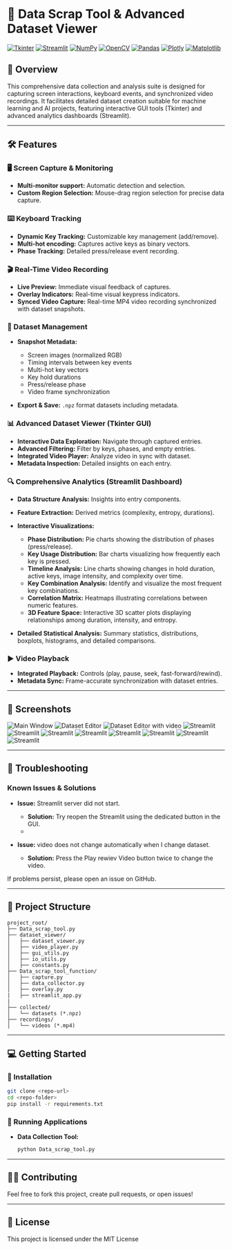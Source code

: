# 🎯 Data Scrap Tool & Advanced Dataset Viewer

[![Tkinter](https://img.shields.io/badge/Tkinter-FF6C37.svg?style=flat\&logo=python)](https://docs.python.org/3/library/tkinter.html)
[![Streamlit](https://img.shields.io/badge/Streamlit-FF4B4B.svg?style=flat\&logo=streamlit)](https://streamlit.io/)
[![NumPy](https://img.shields.io/badge/NumPy-013243.svg?style=flat\&logo=numpy)](https://numpy.org/)
[![OpenCV](https://img.shields.io/badge/OpenCV-27338e.svg?style=flat\&logo=opencv)](https://opencv.org/)
[![Pandas](https://img.shields.io/badge/Pandas-150458.svg?style=flat\&logo=pandas)](https://pandas.pydata.org/)
[![Plotly](https://img.shields.io/badge/Plotly-3F4F75.svg?style=flat\&logo=plotly)](https://plotly.com/)
[![Matplotlib](https://img.shields.io/badge/Matplotlib-11557C.svg?style=flat\&logo=matplotlib)](https://matplotlib.org/)

## 🚀 Overview

This comprehensive data collection and analysis suite is designed for capturing screen interactions, keyboard events, and synchronized video recordings. It facilitates detailed dataset creation suitable for machine learning and AI projects, featuring interactive GUI tools (Tkinter) and advanced analytics dashboards (Streamlit).

---

## 🛠️ Features

### 🖥️ Screen Capture & Monitoring

* **Multi-monitor support:** Automatic detection and selection.
* **Custom Region Selection:** Mouse-drag region selection for precise data capture.

### ⌨️ Keyboard Tracking

* **Dynamic Key Tracking:** Customizable key management (add/remove).
* **Multi-hot encoding:** Captures active keys as binary vectors.
* **Phase Tracking:** Detailed press/release event recording.

### 🎬 Real-Time Video Recording

* **Live Preview:** Immediate visual feedback of captures.
* **Overlay Indicators:** Real-time visual keypress indicators.
* **Synced Video Capture:** Real-time MP4 video recording synchronized with dataset snapshots.

### 📁 Dataset Management

* **Snapshot Metadata:**

  * Screen images (normalized RGB)
  * Timing intervals between key events
  * Multi-hot key vectors
  * Key hold durations
  * Press/release phase
  * Video frame synchronization
* **Export & Save:** `.npz` format datasets including metadata.

### 📊 Advanced Dataset Viewer (Tkinter GUI)

* **Interactive Data Exploration:** Navigate through captured entries.
* **Advanced Filtering:** Filter by keys, phases, and empty entries.
* **Integrated Video Player:** Analyze video in sync with dataset.
* **Metadata Inspection:** Detailed insights on each entry.

### 🔍 Comprehensive Analytics (Streamlit Dashboard)

* **Data Structure Analysis:** Insights into entry components.
* **Feature Extraction:** Derived metrics (complexity, entropy, durations).
* **Interactive Visualizations:**

  * **Phase Distribution:** Pie charts showing the distribution of phases (press/release).
  * **Key Usage Distribution:** Bar charts visualizing how frequently each key is pressed.
  * **Timeline Analysis:** Line charts showing changes in hold duration, active keys, image intensity, and complexity over time.
  * **Key Combination Analysis:** Identify and visualize the most frequent key combinations.
  * **Correlation Matrix:** Heatmaps illustrating correlations between numeric features.
  * **3D Feature Space:** Interactive 3D scatter plots displaying relationships among duration, intensity, and entropy.
* **Detailed Statistical Analysis:** Summary statistics, distributions, boxplots, histograms, and detailed comparisons.

### ▶️ Video Playback

* **Integrated Playback:** Controls (play, pause, seek, fast-forward/rewind).
* **Metadata Sync:** Frame-accurate synchronization with dataset entries.

---

## 📸 Screenshots

   ![Main Window](https://github.com/Ertugrulmutlu/-Data-Scrap-Tool-Advanced-Dataset-Viewer/blob/main/photos/Main_window.png)
   ![Dataset Editor](https://github.com/Ertugrulmutlu/-Data-Scrap-Tool-Advanced-Dataset-Viewer/blob/main/photos/dataset_editor.png)
   ![Dataset Editor with video](https://github.com/Ertugrulmutlu/-Data-Scrap-Tool-Advanced-Dataset-Viewer/blob/main/photos/dataset_editor_with_videop.png)
   ![Streamlit](https://github.com/Ertugrulmutlu/-Data-Scrap-Tool-Advanced-Dataset-Viewer/blob/main/photos/streamlit1.png)
   ![Streamlit](https://github.com/Ertugrulmutlu/-Data-Scrap-Tool-Advanced-Dataset-Viewer/blob/main/photos/streamlit2.png)
   ![Streamlit](https://github.com/Ertugrulmutlu/-Data-Scrap-Tool-Advanced-Dataset-Viewer/blob/main/photos/streamlit3.png)
   ![Streamlit](https://github.com/Ertugrulmutlu/-Data-Scrap-Tool-Advanced-Dataset-Viewer/blob/main/photos/streamlit4.png)
   ![Streamlit](https://github.com/Ertugrulmutlu/-Data-Scrap-Tool-Advanced-Dataset-Viewer/blob/main/photos/streamlit6.png)
   ![Streamlit](https://github.com/Ertugrulmutlu/-Data-Scrap-Tool-Advanced-Dataset-Viewer/blob/main/photos/streamlit7.png)
   ![Streamlit](https://github.com/Ertugrulmutlu/-Data-Scrap-Tool-Advanced-Dataset-Viewer/blob/main/photos/streamlit8.png)
   ![Streamlit](https://github.com/Ertugrulmutlu/-Data-Scrap-Tool-Advanced-Dataset-Viewer/blob/main/photos/streamlit9.png)

   
---

## 🐞 Troubleshooting

### Known Issues & Solutions

* **Issue:** Streamlit server did not start.

  * **Solution:** Try reopen the Streamlit using the dedicated button in the GUI.
  * 
* **Issue:** video does not change automatically when I change dataset.

  * **Solution:** Press the Play rewiev Video button twice to change the video.

If problems persist, please open an issue on GitHub.

---

## 📂 Project Structure

```
project_root/
├── Data_scrap_tool.py
├── dataset_viewer/
│   ├── dataset_viewer.py
│   ├── video_player.py
│   ├── gui_utils.py
│   ├── io_utils.py
│   ├── constants.py
├── Data_scrap_tool_function/
│   ├── capture.py
│   ├── data_collector.py
│   ├── overlay.py
|   ├── streamlit_app.py
|
├── collected/
│   └── datasets (*.npz)
├── recordings/
│   └── videos (*.mp4)
```

---

## 💻 Getting Started

### 📌 Installation

```bash
git clone <repo-url>
cd <repo-folder>
pip install -r requirements.txt
```

### 🚀 Running Applications

* **Data Collection Tool:**

  ```bash
  python Data_scrap_tool.py
  ```
---


## 🧑‍💻 Contributing

Feel free to fork this project, create pull requests, or open issues!

---

## 📜 License

This project is licensed under the MIT License

